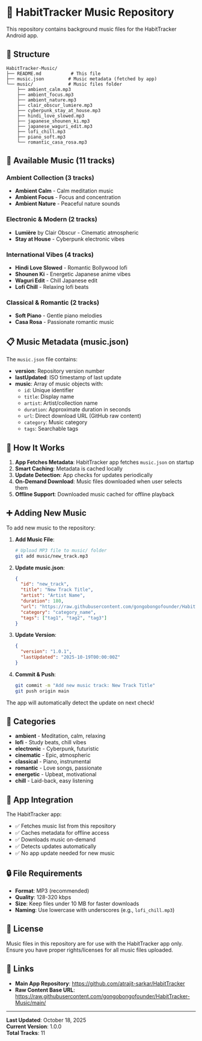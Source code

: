# 🎵 HabitTracker Music Repository

This repository contains background music files for the HabitTracker Android app.

## 📂 Structure

```
HabitTracker-Music/
├── README.md           # This file
├── music.json         # Music metadata (fetched by app)
└── music/             # Music files folder
    ├── ambient_calm.mp3
    ├── ambient_focus.mp3
    ├── ambient_nature.mp3
    ├── clair_obscur_lumiere.mp3
    ├── cyberpunk_stay_at_house.mp3
    ├── hindi_love_slowed.mp3
    ├── japanese_shounen_ki.mp3
    ├── japanese_waguri_edit.mp3
    ├── lofi_chill.mp3
    ├── piano_soft.mp3
    └── romantic_casa_rosa.mp3
```

## 🎼 Available Music (11 tracks)

### Ambient Collection (3 tracks)
- **Ambient Calm** - Calm meditation music
- **Ambient Focus** - Focus and concentration
- **Ambient Nature** - Peaceful nature sounds

### Electronic & Modern (2 tracks)
- **Lumière** by Clair Obscur - Cinematic atmospheric
- **Stay at House** - Cyberpunk electronic vibes

### International Vibes (4 tracks)
- **Hindi Love Slowed** - Romantic Bollywood lofi
- **Shounen Ki** - Energetic Japanese anime vibes
- **Waguri Edit** - Chill Japanese edit
- **Lofi Chill** - Relaxing lofi beats

### Classical & Romantic (2 tracks)
- **Soft Piano** - Gentle piano melodies
- **Casa Rosa** - Passionate romantic music

## 📋 Music Metadata (music.json)

The `music.json` file contains:
- **version**: Repository version number
- **lastUpdated**: ISO timestamp of last update
- **music**: Array of music objects with:
  - `id`: Unique identifier
  - `title`: Display name
  - `artist`: Artist/collection name
  - `duration`: Approximate duration in seconds
  - `url`: Direct download URL (GitHub raw content)
  - `category`: Music category
  - `tags`: Searchable tags

## 🔄 How It Works

1. **App Fetches Metadata**: HabitTracker app fetches `music.json` on startup
2. **Smart Caching**: Metadata is cached locally
3. **Update Detection**: App checks for updates periodically
4. **On-Demand Download**: Music files downloaded when user selects them
5. **Offline Support**: Downloaded music cached for offline playback

## ➕ Adding New Music

To add new music to the repository:

1. **Add Music File**:
   ```bash
   # Upload MP3 file to music/ folder
   git add music/new_track.mp3
   ```

2. **Update music.json**:
   ```json
   {
     "id": "new_track",
     "title": "New Track Title",
     "artist": "Artist Name",
     "duration": 180,
     "url": "https://raw.githubusercontent.com/gongobongofounder/HabitTracker-Music/main/music/new_track.mp3",
     "category": "category_name",
     "tags": ["tag1", "tag2", "tag3"]
   }
   ```

3. **Update Version**:
   ```json
   {
     "version": "1.0.1",
     "lastUpdated": "2025-10-19T00:00:00Z"
   }
   ```

4. **Commit & Push**:
   ```bash
   git commit -m "Add new music track: New Track Title"
   git push origin main
   ```

The app will automatically detect the update on next check!

## 🎯 Categories

- **ambient** - Meditation, calm, relaxing
- **lofi** - Study beats, chill vibes
- **electronic** - Cyberpunk, futuristic
- **cinematic** - Epic, atmospheric
- **classical** - Piano, instrumental
- **romantic** - Love songs, passionate
- **energetic** - Upbeat, motivational
- **chill** - Laid-back, easy listening

## 📱 App Integration

The HabitTracker app:
- ✅ Fetches music list from this repository
- ✅ Caches metadata for offline access
- ✅ Downloads music on-demand
- ✅ Detects updates automatically
- ✅ No app update needed for new music

## 🔒 File Requirements

- **Format**: MP3 (recommended)
- **Quality**: 128-320 kbps
- **Size**: Keep files under 10 MB for faster downloads
- **Naming**: Use lowercase with underscores (e.g., `lofi_chill.mp3`)

## 📄 License

Music files in this repository are for use with the HabitTracker app only. Ensure you have proper rights/licenses for all music files uploaded.

## 🔗 Links

- **Main App Repository**: https://github.com/atrajit-sarkar/HabitTracker
- **Raw Content Base URL**: https://raw.githubusercontent.com/gongobongofounder/HabitTracker-Music/main/

---

**Last Updated**: October 18, 2025  
**Current Version**: 1.0.0  
**Total Tracks**: 11
